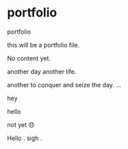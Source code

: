 # portfolio
portfolio


this will be a portfolio file.

No content yet.

another day another life.

another to conquer and seize the day.
...

hey

hello

not yet 😞

Hello 
.
sigh
.